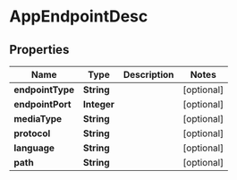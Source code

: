 

# AppEndpointDesc


## Properties

| Name | Type | Description | Notes |
|------------ | ------------- | ------------- | -------------|
|**endpointType** | **String** |  |  [optional] |
|**endpointPort** | **Integer** |  |  [optional] |
|**mediaType** | **String** |  |  [optional] |
|**protocol** | **String** |  |  [optional] |
|**language** | **String** |  |  [optional] |
|**path** | **String** |  |  [optional] |



